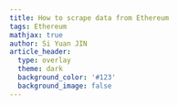 ```yaml
---
title: How to scrape data from Ethereum
tags: Ethereum
mathjax: true
author: Si Yuan JIN
article_header:
  type: overlay
  theme: dark
  background_color: '#123'
  background_image: false
---
```




